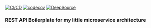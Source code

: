 [![CI/CD](https://github.com/Lynicis/go-rest-api-boilerplate/actions/workflows/main.yml/badge.svg?event=push)](https://github.com/Lynicis/go-rest-api-boilerplate/actions/workflows/main.yml)
[![codecov](https://codecov.io/gh/Lynicis/go-rest-api-boilerplate/branch/master/graph/badge.svg?token=Ct4qgngYYy)](https://codecov.io/gh/Lynicis/go-rest-api-boilerplate)
[![DeepSource](https://deepsource.io/gh/Lynicis/go-rest-api-boilerplate.svg/?label=active+issues&show_trend=true&token=4vMXfkSvMlMraDMShMneZGVO)](https://deepsource.io/gh/Lynicis/go-rest-api-boilerplate/?ref=repository-badge)

### REST API Boilerplate for my little microservice architecture